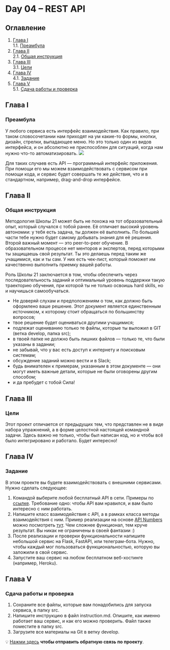 # Day 04 – REST API
## Оглавление
1. [Глава I](#глава-i) \
    1.1. [Преамбула](#преамбула)
2. [Глава II](#глава-ii) \
    2.1. [Общая инструкция](#общая-инструкция)
3. [Глава III](#глава-iii) \
    3.1. [Цели](#цели) 
4. [Глава IV](#глава-iv) \
    4.1. [Задание](#задание)
5. [Глава V](#глава-v) \
    5.1. [Сдача работы и проверка](#сдача-работы-и-проверка)

## Глава I
### Преамбула
У любого сервиса есть интерфейс взаимодействия. Как правило, при таком словосочетании нам приходят на ум какие-то формы, 
кнопки, дизайн, стрелки, выпадающее меню. Но это только один из видов интерфейса, и он абсолютно не приспособлен 
для ситуаций, когда нам нужно что-то автоматизировать. 
<img src="misc/images/rest-api.png">

Для таких случаев есть API — программный интерфейс приложения. 
При помощи его мы можем взаимодействовать с сервисом при помощи кода, и сервис будет совершать те же действия, 
что и в стандартном, например, drag-and-drop интерфейсе. 

## Глава II
### Общая инструкция

Методология Школы 21 может быть не похожа на тот образовательный опыт, который случался с тобой ранее. Её отличает высокий уровень автономии: у тебя есть задача, ты должен её выполнить. По большей части тебе нужно будет самому добывать знания для её решения. Второй важный момент — это peer-to-peer обучение. В образовательном процессе нет менторов и экспертов, перед которыми ты защищаешь свой результат. Ты это делаешь перед таким же учащимися, как и ты сам. У них есть чек-лист, который поможет им качественно выполнить приемку вашей работы.

Роль Школы 21 заключается в том, чтобы обеспечить через последовательность заданий и оптимальный уровень поддержки такую траекторию обучения, при которой ты не только освоишь hard skills, но и научишься самообучаться.

- Не доверяй слухам и предположениям о том, как должно быть оформлено ваше решение. Этот документ является единственным источником, к которому стоит обращаться по большинству вопросов;
- твое решение будет оцениваться другими учащимися;
- подлежат оцениванию только те файлы, которые ты выложил в GIT (ветка develop, папка src);
- в твоей папке не должно быть лишних файлов — только те, что были указаны в задании;
- не забывай, что у вас есть доступ к интернету и поисковым системам;
- обсуждение заданий можно вести и в Slack;
- будь внимателен к примерам, указанным в этом документе — они могут иметь важные детали, которые не были оговорены другим способом;
- и да пребудет с тобой Сила!

## Глава III
### Цели
Этот проект отличается от предыдущих тем, что представлен не в виде набора упражнений, а в форме целостной настоящей 
командной задачи. Здесь важно не только, чтобы был написан код, но и чтобы всё было интегрировано и работало. Будет интересно!

## Глава IV
### Задание
В этом проекте вы будете взаимодействовать с внешними сервисами. Нужно сделать следующее:
1. Командой выберите любой бесплатный API в сети. Примеры по [ссылке](https://habr.com/ru/company/macloud/blog/562700). 
Требование одно: чтобы API вам нравился, и вам было интересно с ним работать. 
2. Напишите класс взаимодействия с API, а в рамках класса методы взаимодействия с ним.
Пример реализации на основе [API Numbers](http://numbersapi.com/) можно посмотреть [тут](code-samples/numbers.py). 
Чем сложнее функционал, тем круче результат. Вы никак не ограничены в своей фантазии :)
3. После реализации и проверки функциональности напишите небольшой сервис на Flask, FastAPI, или телеграм-бота.
Нужно, чтобы каждый мог пользоваться функциональностью, которую вы заложили в свой сервис.
4. Запустите ваш сервис на любом бесплатном веб-хостинге (например, Heroku).

## Глава V
### Сдача работы и проверка
1. Сохраните все файлы, которые вам понадобились для запуска сервиса, в папку src.
2. Напишите инструкцию в файл instruction.md. Опишите, как именно работает ваш сервис, и как его можно проверить. 
Файл также поместите в папку src.
3. Загрузите все материалы на Git в ветку develop.

💡 [Нажми здесь](https://forms.gle/CPs5RLmsjcJ4VxMNA) **чтобы отправить обратную связь по проекту**. 
